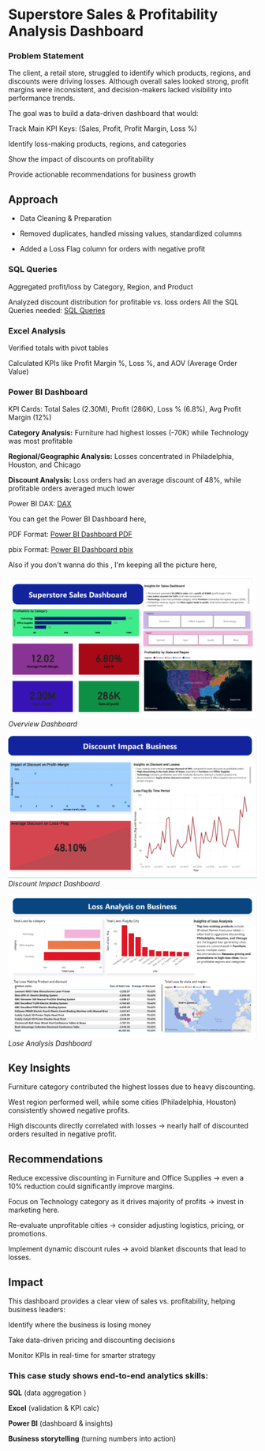 # Superstore Sales & Profitability Analysis Dashboard
### Problem Statement

The client, a retail store, struggled to identify which products, regions, and discounts were driving losses. Although overall sales looked strong, profit margins were inconsistent, and decision-makers lacked visibility into performance trends.

The goal was to build a data-driven dashboard that would:

Track Main KPI Keys: (Sales, Profit, Profit Margin, Loss %)

Identify loss-making products, regions, and categories

Show the impact of discounts on profitability

Provide actionable recommendations for business growth

## Approach

* Data Cleaning & Preparation

* Removed duplicates, handled missing values, standardized columns

* Added a Loss Flag column for orders with negative profit

### SQL Queries

Aggregated profit/loss by Category, Region, and Product

Analyzed discount distribution for profitable vs. loss orders
All the SQL Queries needed:
[SQL Queries](/sql_and_dax\superstore_sql.sql/)
### Excel Analysis

Verified totals with pivot tables

Calculated KPIs like Profit Margin %, Loss %, and AOV (Average Order Value)

### Power BI Dashboard

KPI Cards: Total Sales (2.30M), Profit (286K), Loss % (6.8%), Avg Profit Margin (12%)

**Category Analysis:** Furniture had highest losses (-70K) while Technology was most profitable

**Regional/Geographic Analysis:** Losses concentrated in Philadelphia, Houston, and Chicago

**Discount Analysis:** Loss orders had an average discount of 48%, while profitable orders averaged much lower

Power BI DAX:
[DAX](/sql_and_dax\superstore_DAX_.md/)

You can get the Power BI Dashboard here,

PDF Format:  [Power BI Dashboard PDF](/superstore_sales_powerbi.pdf/)

pbix Format: [Power BI Dashboard pbix](/Superstore_Sales_powerbi.pbix/)

Also if you don't wanna do this , I'm keeping all the picture here,

![Overview Dashboard](assets/overview.png)
*Overview Dashboard*

![Discount Impact](assets/Discount_impact.png)
*Discount Impact Dashboard*

![Lose Analysis](assets/Lose_analysis.png)
*Lose Analysis Dashboard*


## Key Insights

Furniture category contributed the highest losses due to heavy discounting.

West region performed well, while some cities (Philadelphia, Houston) consistently showed negative profits.

High discounts directly correlated with losses → nearly half of discounted orders resulted in negative profit.

## Recommendations

Reduce excessive discounting in Furniture and Office Supplies → even a 10% reduction could significantly improve margins.

Focus on Technology category as it drives majority of profits → invest in marketing here.

Re-evaluate unprofitable cities → consider adjusting logistics, pricing, or promotions.

Implement dynamic discount rules → avoid blanket discounts that lead to losses.

## Impact

This dashboard provides a clear view of sales vs. profitability, helping business leaders:

Identify where the business is losing money

Take data-driven pricing and discounting decisions

Monitor KPIs in real-time for smarter strategy

### This case study shows end-to-end analytics skills:

**SQL** (data aggregation )

**Excel** (validation & KPI calc)

**Power BI** (dashboard & insights)

**Business storytelling** (turning numbers into action)
